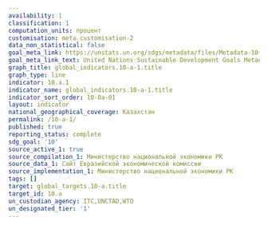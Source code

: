 ```yaml
---
availability: 1
classification: 1
computation_units: процент
customisation: meta.customisation-2
data_non_statistical: false
goal_meta_link: https://unstats.un.org/sdgs/metadata/files/Metadata-10-0A-01.pdf
goal_meta_link_text: United Nations Sustainable Development Goals Metadata (pdf 564kB)
graph_title: global_indicators.10-a-1.title
graph_type: line
indicator: 10.a.1
indicator_name: global_indicators.10-a-1.title
indicator_sort_order: 10-0a-01
layout: indicator
national_geographical_coverage: Казахстан
permalink: /10-a-1/
published: true
reporting_status: complete
sdg_goal: '10'
source_active_1: true
source_compilation_1: Министерство национальной экономики РК
source_data_1: Сайт Евразийской экономической комиссии
source_implementation_1: Министерство национальной экономики РК
tags: []
target: global_targets.10-a.title
target_id: 10.a
un_custodian_agency: ITC,UNCTAD,WTO
un_designated_tier: '1'
---
```

